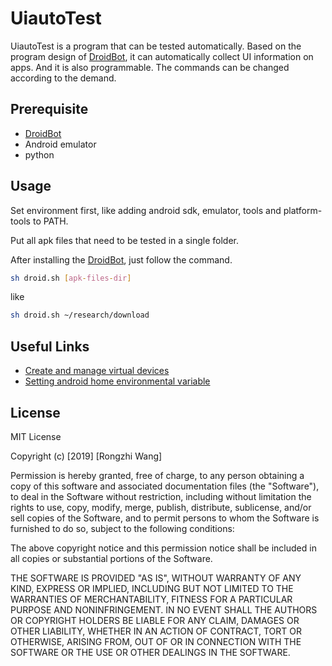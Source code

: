 # UiautoTest

UiautoTest is a program that can be tested automatically. Based on the program design of [DroidBot](https://github.com/honeynet/droidbot), it can automatically collect UI information on apps. And it is also programmable. The commands can be changed according to the demand.

## Prerequisite

- [DroidBot](https://github.com/honeynet/droidbot)
- Android emulator
- python


## Usage
Set environment first, like adding android sdk, emulator, tools and platform-tools to PATH.

Put all apk files that need to be tested in a single folder.

After installing the [DroidBot](https://github.com/honeynet/droidbot), just follow the command.
```bash
sh droid.sh [apk-files-dir]
```
like
```bash
sh droid.sh ~/research/download
```


## Useful Links
- [Create and manage virtual devices](https://developer.android.com/studio/run/managing-avds.html)
- [Setting android home environmental variable](https://stackoverflow.com/questions/19986214/setting-android-home-enviromental-variable-on-mac-os-x)


## License
MIT License

Copyright (c) [2019] [Rongzhi Wang]

Permission is hereby granted, free of charge, to any person obtaining a copy
of this software and associated documentation files (the "Software"), to deal
in the Software without restriction, including without limitation the rights
to use, copy, modify, merge, publish, distribute, sublicense, and/or sell
copies of the Software, and to permit persons to whom the Software is
furnished to do so, subject to the following conditions:

The above copyright notice and this permission notice shall be included in all
copies or substantial portions of the Software.

THE SOFTWARE IS PROVIDED "AS IS", WITHOUT WARRANTY OF ANY KIND, EXPRESS OR
IMPLIED, INCLUDING BUT NOT LIMITED TO THE WARRANTIES OF MERCHANTABILITY,
FITNESS FOR A PARTICULAR PURPOSE AND NONINFRINGEMENT. IN NO EVENT SHALL THE
AUTHORS OR COPYRIGHT HOLDERS BE LIABLE FOR ANY CLAIM, DAMAGES OR OTHER
LIABILITY, WHETHER IN AN ACTION OF CONTRACT, TORT OR OTHERWISE, ARISING FROM,
OUT OF OR IN CONNECTION WITH THE SOFTWARE OR THE USE OR OTHER DEALINGS IN THE
SOFTWARE.
